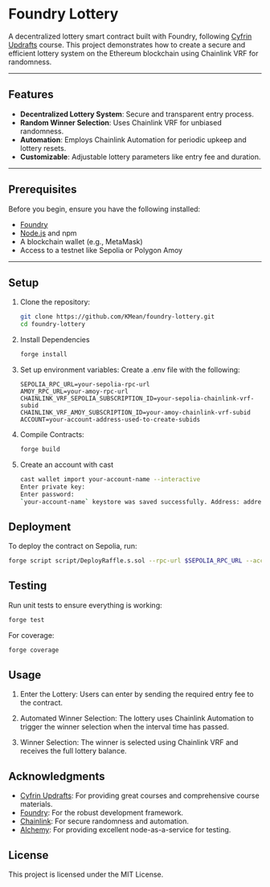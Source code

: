 # Foundry Lottery

A decentralized lottery smart contract built with Foundry, following [Cyfrin Updrafts](https://www.cyfrin.io/updraft) course. This project demonstrates how to create a secure and efficient lottery system on the Ethereum blockchain using Chainlink VRF for randomness.

---

## Features

- **Decentralized Lottery System**: Secure and transparent entry process.
- **Random Winner Selection**: Uses Chainlink VRF for unbiased randomness.
- **Automation**: Employs Chainlink Automation for periodic upkeep and lottery resets.
- **Customizable**: Adjustable lottery parameters like entry fee and duration.

---

## Prerequisites

Before you begin, ensure you have the following installed:

- [Foundry](https://getfoundry.sh/)
- [Node.js](https://nodejs.org/) and npm
- A blockchain wallet (e.g., MetaMask)
- Access to a testnet like Sepolia or Polygon Amoy

---

## Setup

1. Clone the repository:
   ```bash
   git clone https://github.com/KMean/foundry-lottery.git
   cd foundry-lottery
   ```

2. Install Dependencies
    ```bash
    forge install
    ```
3. Set up environment variables: Create a .env file with the following:
    ```env
    SEPOLIA_RPC_URL=your-sepolia-rpc-url
    AMOY_RPC_URL=your-amoy-rpc-url
    CHAINLINK_VRF_SEPOLIA_SUBSCRIPTION_ID=your-sepolia-chainlink-vrf-subid
    CHAINLINK_VRF_AMOY_SUBSCRIPTION_ID=your-amoy-chainlink-vrf-subid
    ACCOUNT=your-account-address-used-to-create-subids
    ```
4. Compile Contracts:
    ```bash
    forge build
    ```
5. Create an account with cast
    ```bash
    cast wallet import your-account-name --interactive
    Enter private key:
    Enter password:
    `your-account-name` keystore was saved successfully. Address: address-corresponding-to-private-key
    ```
## Deployment
To deploy the contract on Sepolia, run:
```bash
forge script script/DeployRaffle.s.sol --rpc-url $SEPOLIA_RPC_URL --account your-account-name --broadcast
```

## Testing 
Run unit tests to ensure everything is working:
```bash
forge test
```

For coverage:
```bash
forge coverage
```

## Usage
1. Enter the Lottery: Users can enter by sending the required entry fee to the contract.

2. Automated Winner Selection: The lottery uses Chainlink Automation to trigger the winner selection when the interval time has passed.

3. Winner Selection: The winner is selected using Chainlink VRF and receives the full lottery balance.


## Acknowledgments
- [Cyfrin Updrafts](https://www.cyfrin.io/updraft): For providing great courses and comprehensive course materials.
- [Foundry](https://github.com/foundry-rs/foundry): For the robust development framework.
- [Chainlink](https://chain.link/): For secure randomness and automation.
- [Alchemy](https://www.alchemy.com/): For providing excellent node-as-a-service for testing.
## License
This project is licensed under the MIT License. 
